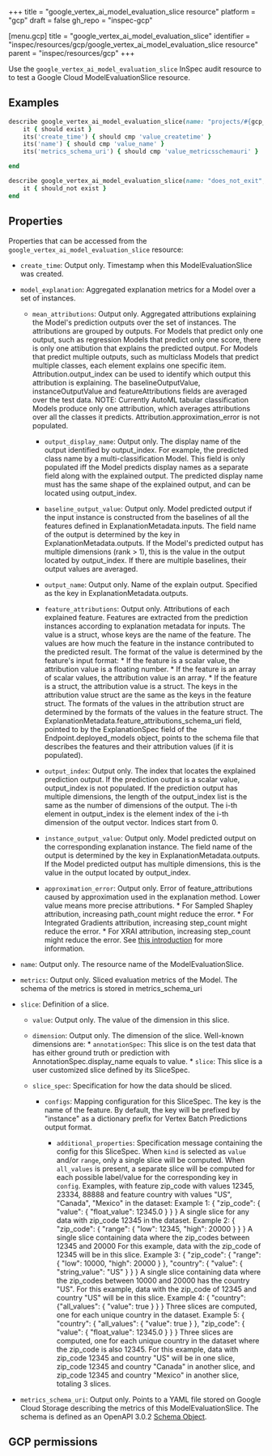 +++
title = "google_vertex_ai_model_evaluation_slice resource"
platform = "gcp"
draft = false
gh_repo = "inspec-gcp"

[menu.gcp]
title = "google_vertex_ai_model_evaluation_slice"
identifier = "inspec/resources/gcp/google_vertex_ai_model_evaluation_slice resource"
parent = "inspec/resources/gcp"
+++

Use the `google_vertex_ai_model_evaluation_slice` InSpec audit resource to to test a Google Cloud ModelEvaluationSlice resource.

## Examples

```ruby
describe google_vertex_ai_model_evaluation_slice(name: "projects/#{gcp_project_id}/locations/#{models_evaluations_slice['region']}/models/#{models_evaluations_slice['model']}/evaluations/#{models_evaluations_slice['evaluation']}/slices/#{models_evaluations_slice['slice']}", region: ' value_region') do
	it { should exist }
	its('create_time') { should cmp 'value_createtime' }
	its('name') { should cmp 'value_name' }
	its('metrics_schema_uri') { should cmp 'value_metricsschemauri' }

end

describe google_vertex_ai_model_evaluation_slice(name: "does_not_exit", region: ' value_region') do
	it { should_not exist }
end
```

## Properties

Properties that can be accessed from the `google_vertex_ai_model_evaluation_slice` resource:


  * `create_time`: Output only. Timestamp when this ModelEvaluationSlice was created.

  * `model_explanation`: Aggregated explanation metrics for a Model over a set of instances.

    * `mean_attributions`: Output only. Aggregated attributions explaining the Model's prediction outputs over the set of instances. The attributions are grouped by outputs. For Models that predict only one output, such as regression Models that predict only one score, there is only one attibution that explains the predicted output. For Models that predict multiple outputs, such as multiclass Models that predict multiple classes, each element explains one specific item. Attribution.output_index can be used to identify which output this attribution is explaining. The baselineOutputValue, instanceOutputValue and featureAttributions fields are averaged over the test data. NOTE: Currently AutoML tabular classification Models produce only one attribution, which averages attributions over all the classes it predicts. Attribution.approximation_error is not populated.

      * `output_display_name`: Output only. The display name of the output identified by output_index. For example, the predicted class name by a multi-classification Model. This field is only populated iff the Model predicts display names as a separate field along with the explained output. The predicted display name must has the same shape of the explained output, and can be located using output_index.

      * `baseline_output_value`: Output only. Model predicted output if the input instance is constructed from the baselines of all the features defined in ExplanationMetadata.inputs. The field name of the output is determined by the key in ExplanationMetadata.outputs. If the Model's predicted output has multiple dimensions (rank > 1), this is the value in the output located by output_index. If there are multiple baselines, their output values are averaged.

      * `output_name`: Output only. Name of the explain output. Specified as the key in ExplanationMetadata.outputs.

      * `feature_attributions`: Output only. Attributions of each explained feature. Features are extracted from the prediction instances according to explanation metadata for inputs. The value is a struct, whose keys are the name of the feature. The values are how much the feature in the instance contributed to the predicted result. The format of the value is determined by the feature's input format: * If the feature is a scalar value, the attribution value is a floating number. * If the feature is an array of scalar values, the attribution value is an array. * If the feature is a struct, the attribution value is a struct. The keys in the attribution value struct are the same as the keys in the feature struct. The formats of the values in the attribution struct are determined by the formats of the values in the feature struct. The ExplanationMetadata.feature_attributions_schema_uri field, pointed to by the ExplanationSpec field of the Endpoint.deployed_models object, points to the schema file that describes the features and their attribution values (if it is populated).

      * `output_index`: Output only. The index that locates the explained prediction output. If the prediction output is a scalar value, output_index is not populated. If the prediction output has multiple dimensions, the length of the output_index list is the same as the number of dimensions of the output. The i-th element in output_index is the element index of the i-th dimension of the output vector. Indices start from 0.

      * `instance_output_value`: Output only. Model predicted output on the corresponding explanation instance. The field name of the output is determined by the key in ExplanationMetadata.outputs. If the Model predicted output has multiple dimensions, this is the value in the output located by output_index.

      * `approximation_error`: Output only. Error of feature_attributions caused by approximation used in the explanation method. Lower value means more precise attributions. * For Sampled Shapley attribution, increasing path_count might reduce the error. * For Integrated Gradients attribution, increasing step_count might reduce the error. * For XRAI attribution, increasing step_count might reduce the error. See [this introduction](/vertex-ai/docs/explainable-ai/overview) for more information.

  * `name`: Output only. The resource name of the ModelEvaluationSlice.

  * `metrics`: Output only. Sliced evaluation metrics of the Model. The schema of the metrics is stored in metrics_schema_uri

  * `slice`: Definition of a slice.

    * `value`: Output only. The value of the dimension in this slice.

    * `dimension`: Output only. The dimension of the slice. Well-known dimensions are: * `annotationSpec`: This slice is on the test data that has either ground truth or prediction with AnnotationSpec.display_name equals to value. * `slice`: This slice is a user customized slice defined by its SliceSpec.

    * `slice_spec`: Specification for how the data should be sliced.

      * `configs`: Mapping configuration for this SliceSpec. The key is the name of the feature. By default, the key will be prefixed by "instance" as a dictionary prefix for Vertex Batch Predictions output format.

        * `additional_properties`: Specification message containing the config for this SliceSpec. When `kind` is selected as `value` and/or `range`, only a single slice will be computed. When `all_values` is present, a separate slice will be computed for each possible label/value for the corresponding key in `config`. Examples, with feature zip_code with values 12345, 23334, 88888 and feature country with values "US", "Canada", "Mexico" in the dataset: Example 1: { "zip_code": { "value": { "float_value": 12345.0 } } } A single slice for any data with zip_code 12345 in the dataset. Example 2: { "zip_code": { "range": { "low": 12345, "high": 20000 } } } A single slice containing data where the zip_codes between 12345 and 20000 For this example, data with the zip_code of 12345 will be in this slice. Example 3: { "zip_code": { "range": { "low": 10000, "high": 20000 } }, "country": { "value": { "string_value": "US" } } } A single slice containing data where the zip_codes between 10000 and 20000 has the country "US". For this example, data with the zip_code of 12345 and country "US" will be in this slice. Example 4: { "country": {"all_values": { "value": true } } } Three slices are computed, one for each unique country in the dataset. Example 5: { "country": { "all_values": { "value": true } }, "zip_code": { "value": { "float_value": 12345.0 } } } Three slices are computed, one for each unique country in the dataset where the zip_code is also 12345. For this example, data with zip_code 12345 and country "US" will be in one slice, zip_code 12345 and country "Canada" in another slice, and zip_code 12345 and country "Mexico" in another slice, totaling 3 slices.

  * `metrics_schema_uri`: Output only. Points to a YAML file stored on Google Cloud Storage describing the metrics of this ModelEvaluationSlice. The schema is defined as an OpenAPI 3.0.2 [Schema Object](https://github.com/OAI/OpenAPI-Specification/blob/main/versions/3.0.2.md#schemaObject).


## GCP permissions
